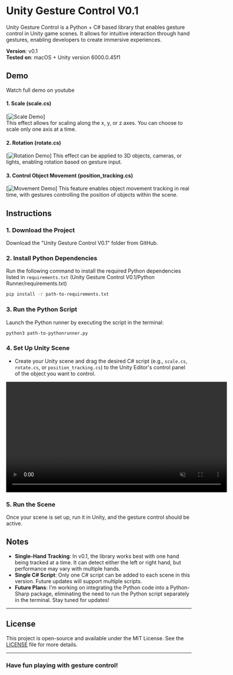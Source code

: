 # Unity Gesture Control V0.1

Unity Gesture Control is a Python + C# based library that enables gesture control in Unity game scenes. It allows for intuitive interaction through hand gestures, enabling developers to create immersive experiences.

**Version**: v0.1  
**Tested on**: macOS + Unity version 6000.0.45f1


## Demo

Watch full demo on youtube

#### 1. **Scale (scale.cs)**
[![Scale Demo](https://github.com/zhuo-ran-liu/unity-gesture-control/blob/main/Demos/gesture_control_zoom.gif)]  
This effect allows for scaling along the x, y, or z axes. You can choose to scale only one axis at a time.

#### 2. **Rotation (rotate.cs)**
[![Rotation Demo](https://github.com/zhuo-ran-liu/unity-gesture-control/blob/main/Demos/gesture_control_zoom.gif)]
This effect can be applied to 3D objects, cameras, or lights, enabling rotation based on gesture input.

#### 3. **Control Object Movement (position_tracking.cs)**
[![Movement Demo](https://github.com/zhuo-ran-liu/unity-gesture-control/blob/main/Demos/gesture_control_zoom.gif)]
This feature enables object movement tracking in real time, with gestures controlling the position of objects within the scene.


## Instructions

### 1. **Download the Project**
Download the "Unity Gesture Control V0.1" folder from GitHub.

### 2. **Install Python Dependencies**
Run the following command to install the required Python dependencies listed in `requirements.txt` (Unity Gesture Control V0.1/Python Runner/requirements.txt)

```bash
pip install -r path-to-requirements.txt
```

### 3. **Run the Python Script**
Launch the Python runner by executing the script in the terminal:

```bash
python3 path-to-pythonrunner.py
```

### 4. **Set Up Unity Scene**
- Create your Unity scene and drag the desired C# script (e.g., `scale.cs`, `rotate.cs`, or `position_tracking.cs`) to the Unity Editor's control panel of the object you want to control.

<video src="demos/instruction.mp4" autoplay loop muted playsinline width="600"></video>

### 5. **Run the Scene**
Once your scene is set up, run it in Unity, and the gesture control should be active.


## Notes

- **Single-Hand Tracking**: In v0.1, the library works best with one hand being tracked at a time. It can detect either the left or right hand, but performance may vary with multiple hands.
- **Single C# Script**: Only one C# script can be added to each scene in this version. Future updates will support multiple scripts.
- **Future Plans**: I'm working on integrating the Python code into a Python-Sharp package, eliminating the need to run the Python script separately in the terminal. Stay tuned for updates!

---

## License

This project is open-source and available under the MIT License. See the [LICENSE](LICENSE) file for more details.

---

### Have fun playing with gesture control!
